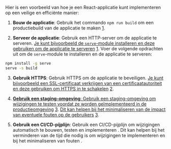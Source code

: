 
Hier is een voorbeeld van hoe je een React-applicatie kunt implementeren op een veilige en efficiënte manier:

1. **Bouw de applicatie**: Gebruik het commando `npm run build` om een productiebuild van de applicatie te maken [1](https://create-react-app.dev/docs/deployment/).
    
2. **Serveer de applicatie**: Gebruik een HTTP-server om de applicatie te serveren. [Je kunt bijvoorbeeld de `serve`-module installeren en deze gebruiken om de applicatie te serveren](https://create-react-app.dev/docs/deployment/) [1](https://create-react-app.dev/docs/deployment/). Voer de volgende opdrachten uit om de `serve`-module te installeren en de applicatie te serveren:
    

```bash
npm install -g serve
serve -s build
```

3. **Gebruik HTTPS**: Gebruik HTTPS om de applicatie te beveiligen. [Je kunt bijvoorbeeld een SSL-certificaat verkrijgen van een certificaatautoriteit en deze gebruiken om HTTPS in te schakelen](https://www.freecodecamp.org/news/how-to-dockerize-a-react-application/) [2](https://www.freecodecamp.org/news/how-to-dockerize-a-react-application/).
    
4. [**Gebruik een staging-omgeving**: Gebruik een staging-omgeving om wijzigingen te testen voordat ze worden geïmplementeerd in de productieomgeving](https://learn.microsoft.com/en-us/azure/static-web-apps/deploy-react) [3](https://learn.microsoft.com/en-us/azure/static-web-apps/deploy-react). [Dit kan helpen bij het minimaliseren van de impact van eventuele fouten op de gebruikers](https://learn.microsoft.com/en-us/azure/static-web-apps/deploy-react) [3](https://learn.microsoft.com/en-us/azure/static-web-apps/deploy-react).
    
5. **Gebruik een CI/CD-pijplijn**: Gebruik een CI/CD-pijplijn om wijzigingen automatisch te bouwen, testen en implementeren . Dit kan helpen bij het verminderen van de tijd die nodig is om wijzigingen te implementeren en bij het minimaliseren van fouten .

